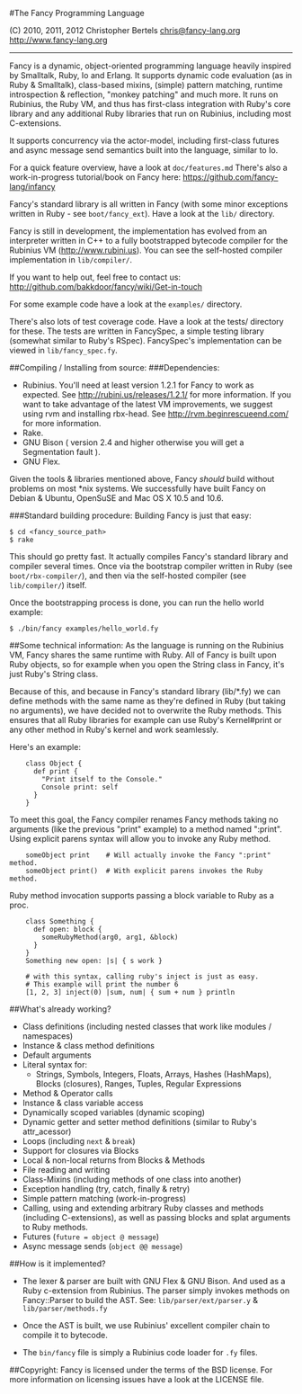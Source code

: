 #The Fancy Programming Language

(C) 2010, 2011, 2012 Christopher Bertels chris@fancy-lang.org
http://www.fancy-lang.org



----------------------------------------------------------------------
Fancy is a dynamic, object-oriented programming language heavily
inspired by Smalltalk, Ruby, Io and Erlang. It supports dynamic code
evaluation (as in Ruby & Smalltalk), class-based mixins, (simple)
pattern matching, runtime introspection & reflection, "monkey
patching" and much more. It runs on Rubinius, the Ruby VM, and thus
has first-class integration with Ruby's core library and any
additional Ruby libraries that run on Rubinius, including most
C-extensions.

It supports concurrency via the actor-model, including first-class
futures and async message send semantics built into the language,
similar to Io.

For a quick feature overview, have a look at `doc/features.md`
There's also a work-in-progress tutorial/book on Fancy here:
https://github.com/fancy-lang/infancy

Fancy's standard library is all written in Fancy (with some minor
exceptions written in Ruby - see `boot/fancy_ext`).
Have a look at the `lib/` directory.

Fancy is still in development, the implementation has evolved from an
interpreter written in C++ to a fully bootstrapped bytecode compiler
for the Rubinius VM (http://www.rubini.us).
You can see the self-hosted compiler implementation in `lib/compiler/`.

If you want to help out, feel free to contact us:
http://github.com/bakkdoor/fancy/wiki/Get-in-touch

For some example code have a look at the `examples/` directory.

There's also lots of test coverage code. Have a look at the tests/
directory for these. The tests are written in FancySpec, a simple
testing library (somewhat similar to Ruby's RSpec). FancySpec's
implementation can be viewed in `lib/fancy_spec.fy`.

##Compiling / Installing from source:
###Dependencies:
- Rubinius.
  You'll need at least version 1.2.1 for Fancy to work as expected.
  See http://rubini.us/releases/1.2.1/ for more information.
  If you want to take advantage of the latest VM improvements, we
  suggest using rvm and installing rbx-head.
  See http://rvm.beginrescueend.com/ for more information.
- Rake.
- GNU Bison ( version 2.4 and higher otherwise you will get a Segmentation fault ).
- GNU Flex.

Given the tools & libraries mentioned above, Fancy _should_ build without problems
on most *nix systems. We successfully have built Fancy on Debian & Ubuntu, OpenSuSE
and Mac OS X 10.5 and 10.6.

###Standard building procedure:
Building Fancy is just that easy:

    $ cd <fancy_source_path>
    $ rake

This should go pretty fast. It actually compiles Fancy's standard
library and compiler several times. Once via the bootstrap compiler
written in Ruby (see `boot/rbx-compiler/`), and then via the self-hosted
compiler (see `lib/compiler/`) itself.

Once the bootstrapping process is done, you can run the hello world example:

    $ ./bin/fancy examples/hello_world.fy

##Some technical information:
As the language is running on the Rubinius VM, Fancy shares the same
runtime with Ruby. All of Fancy is built upon Ruby objects, so for
example when you open the String class in Fancy, it's just Ruby's
String class.

Because of this, and because in Fancy's standard library (lib/*.fy) we
can define methods with the same name as they're defined in Ruby (but
taking no arguments), we have decided not to overwrite the Ruby
methods.
This ensures that all Ruby libraries for example can use Ruby's
Kernel#print or any other method in Ruby's kernel and work seamlessly.

Here's an example:

```fancy
    class Object {
      def print {
        "Print itself to the Console."
        Console print: self
      }
    }
```

To meet this goal, the Fancy compiler renames Fancy methods taking no
arguments (like the previous "print" example) to a method named
":print". Using explicit parens syntax will allow you to invoke any
Ruby method.

```fancy
    someObject print    # Will actually invoke the Fancy ":print" method.
    someObject print()  # With explicit parens invokes the Ruby method.
```

Ruby method invocation supports passing a block variable to Ruby as a proc.

```fancy
    class Something {
      def open: block {
        someRubyMethod(arg0, arg1, &block)
      }
    }
    Something new open: |s| { s work }

    # with this syntax, calling ruby's inject is just as easy.
    # This example will print the number 6
    [1, 2, 3] inject(0) |sum, num| { sum + num } println
```


##What's already working?
  - Class definitions
    (including nested classes that work like modules / namespaces)
  - Instance & class method definitions
  - Default arguments
  - Literal syntax for:
    - Strings, Symbols, Integers, Floats, Arrays, Hashes (HashMaps), Blocks (closures),
      Ranges, Tuples, Regular Expressions
  - Method & Operator calls
  - Instance & class variable access
  - Dynamically scoped variables (dynamic scoping)
  - Dynamic getter and setter method definitions (similar to Ruby's attr_acessor)
  - Loops (including `next` & `break`)
  - Support for closures via Blocks
  - Local & non-local returns from Blocks & Methods
  - File reading and writing
  - Class-Mixins (including methods of one class into another)
  - Exception handling (try, catch, finally & retry)
  - Simple pattern matching (work-in-progress)
  - Calling, using and extending arbitrary Ruby classes and methods
    (including C-extensions), as well as passing blocks and splat
    arguments to Ruby methods.
  - Futures (`future = object @ message`)
  - Async message sends (`object @@ message`)


##How is it implemented?
  - The lexer & parser are built with GNU Flex & GNU Bison.
    And used as a Ruby c-extension from Rubinius.
    The parser simply invokes methods on Fancy::Parser to build the AST.
    See: `lib/parser/ext/parser.y` & `lib/parser/methods.fy`

  - Once the AST is built, we use Rubinius' excellent compiler chain
    to compile it to bytecode.

  - The `bin/fancy` file is simply a Rubinius code loader for `.fy` files.

##Copyright:
Fancy is licensed under the terms of the BSD license. For more
information on licensing issues have a look at the LICENSE file.
